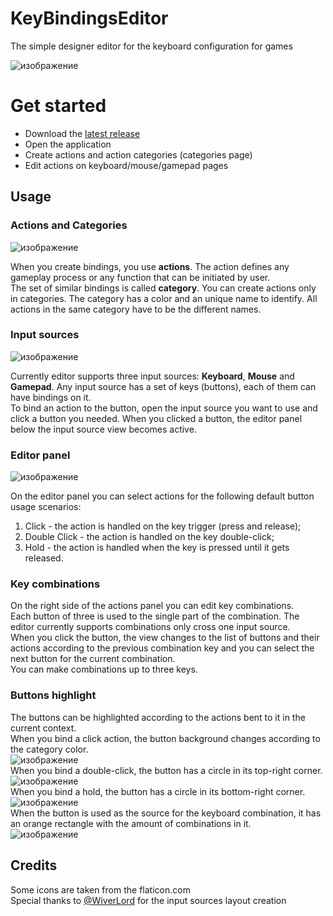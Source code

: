 # KeyBindingsEditor
The simple designer editor for the keyboard configuration for games

![изображение](https://github.com/IOExcept10n/KeyBindingsEditor/assets/56886020/e3c1abc2-e448-45de-a2be-23b6241dc61b)


# Get started
* Download the [latest release](https://github.com/IOExcept10n/KeyBindingsEditor/releases/)
* Open the application
* Create actions and action categories (categories page)
* Edit actions on keyboard/mouse/gamepad pages

## Usage
### Actions and Categories
![изображение](https://github.com/IOExcept10n/KeyBindingsEditor/assets/56886020/7647cae6-a5bc-4c8d-a8c6-701e9a845b70)

When you create bindings, you use __actions__. The action defines any gameplay process or any function that can be initiated by user. </br>
The set of similar bindings is called __category__. You can create actions only in categories. The category has a color and an unique name to identify. All actions in the same category have to be the different names.

### Input sources
![изображение](https://github.com/IOExcept10n/KeyBindingsEditor/assets/56886020/e3cbee1a-df00-49d1-9f24-d705030818b0)

Currently editor supports three input sources: __Keyboard__, __Mouse__ and __Gamepad__. Any input source has a set of keys (buttons), each of them can have bindings on it. </br>
To bind an action to the button, open the input source you want to use and click a button you needed. When you clicked a button, the editor panel below the input source view becomes active.

### Editor panel
![изображение](https://github.com/IOExcept10n/KeyBindingsEditor/assets/56886020/a73ba421-30f9-4129-9e64-525821070648)

On the editor panel you can select actions for the following default button usage scenarios:
1. Click - the action is handled on the key trigger (press and release);
2. Double Click - the action is handled on the key double-click;
3. Hold - the action is handled when the key is pressed until it gets released.

### Key combinations
On the right side of the actions panel you can edit key combinations. </br>
Each button of three is used to the single part of the combination. The editor currently supports combinations only cross one input source. </br>
When you click the button, the view changes to the list of buttons and their actions according to the previous combination key and you can select the next button for the current combination. </br>
You can make combinations up to three keys.

### Buttons highlight
The buttons can be highlighted according to the actions bent to it in the current context. </br>
When you bind a click action, the button background changes according to the category color. </br>
![изображение](https://github.com/IOExcept10n/KeyBindingsEditor/assets/56886020/01a62e8b-2856-45c0-93ff-d3a7fb9b3a26) </br>
When you bind a double-click, the button has a circle in its top-right corner. </br>
![изображение](https://github.com/IOExcept10n/KeyBindingsEditor/assets/56886020/36599dad-3b39-4d66-9a8f-80c8cbc99f76) </br>
When you bind a hold, the button has a circle in its bottom-right corner. </br>
![изображение](https://github.com/IOExcept10n/KeyBindingsEditor/assets/56886020/5132f49d-ba19-4e07-9688-7bd741b080b9) </br>
When the button is used as the source for the keyboard combination, it has an orange rectangle with the amount of combinations in it. </br>
![изображение](https://github.com/IOExcept10n/KeyBindingsEditor/assets/56886020/7cc6886f-bf1d-4192-b55a-46336fb16b5a) </br>

## Credits
Some icons are taken from the flaticon.com </br>
Special thanks to [@WiverLord](https://github.com/WiverLord) for the input sources layout creation 
